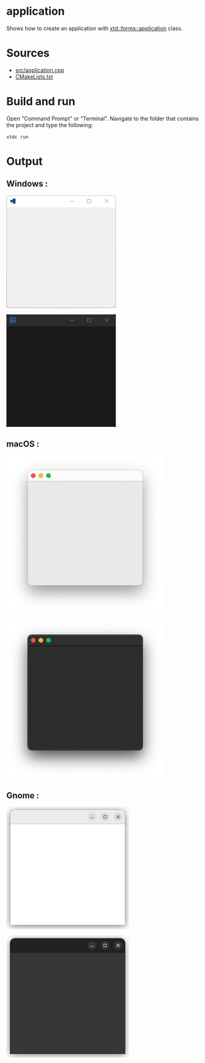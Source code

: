 # application

Shows how to create an application with  [xtd::forms::application](https://codedocs.xyz/gammasoft71/xtd/classxtd_1_1forms_1_1application.html) class.

# Sources

* [src/application.cpp](src/application.cpp)
* [CMakeLists.txt](CMakeLists.txt)

# Build and run

Open "Command Prompt" or "Terminal". Navigate to the folder that contains the project and type the following:

```shell
xtdc run
```

# Output

## Windows :

![Screenshot](../../../../docs/pictures/examples/application_w.png)

![Screenshot](../../../../docs/pictures/examples/application_wd.png)

## macOS :

![Screenshot](../../../../docs/pictures/examples/application_m.png)

![Screenshot](../../../../docs/pictures/examples/application_md.png)

## Gnome :

![Screenshot](../../../../docs/pictures/examples/application_g.png)

![Screenshot](../../../../docs/pictures/examples/application_gd.png)

